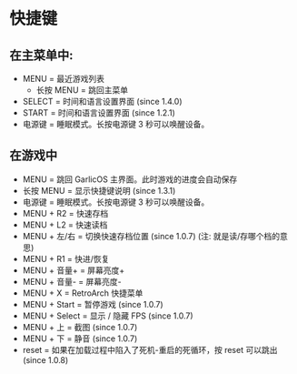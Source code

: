 # 快捷键

## 在主菜单中:

- MENU = 最近游戏列表
  - 长按 MENU = 跳回主菜单
- SELECT = 时间和语言设置界面 (since 1.4.0)
- START = 时间和语言设置界面 (since 1.2.1)
- 电源键 = 睡眠模式。长按电源键 3 秒可以唤醒设备。

## 在游戏中

- MENU = 跳回 GarlicOS 主界面。此时游戏的进度会自动保存
- 长按 MENU = 显示快捷键说明 (since 1.3.1)
- 电源键 = 睡眠模式。长按电源键 3 秒可以唤醒设备。
- MENU + R2 = 快速存档
- MENU + L2 = 快速读档
- MENU + 左/右 = 切换快速存档位置 (since 1.0.7) (注: 就是读/存哪个档的意思)
- MENU + R1 = 快进/恢复
- MENU + 音量+ = 屏幕亮度+
- MENU + 音量- = 屏幕亮度-
- MENU + X = RetroArch 快捷菜单
- MENU + Start = 暂停游戏 (since 1.0.7)
- MENU + Select = 显示 / 隐藏 FPS (since 1.0.7)
- MENU + 上 = 截图 (since 1.0.7)
- MENU + 下 = 静音 (since 1.0.7)
- reset = 如果在加载过程中陷入了死机-重启的死循环，按 reset 可以跳出 (since 1.0.8)
